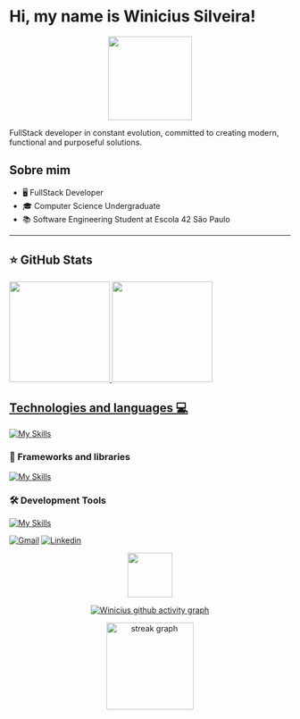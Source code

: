 # Hi, my name is Winicius Silveira!

<div align="center">
  <img height="150" src="https://media.giphy.com/media/M9gbBd9nbDrOTu1Mqx/giphy.gif"  />
</div>

<p align="left">
  FullStack developer in constant evolution, committed to creating modern, functional and purposeful solutions. <br>
</p>

## Sobre mim

- 🖥️ FullStack Developer
- 🎓 Computer Science Undergraduate
- 📚 Software Engineering Student at Escola 42 São Paulo

---

## ⭐ GitHub Stats

<a href="https://github.com/winisc">
  <img height="180em" src="https://github-readme-stats.vercel.app/api?username=winis&show_icons=true&theme=dark&include_all_commits=true&count_private=true"/>
  <img height="180em" src="https://github-readme-stats.vercel.app/api/top-langs/?username=winisc&layout=compact&langs_count=6&theme=dark"/>

## Technologies and languages 💻

[![My Skills](https://skillicons.dev/icons?i=html,css,js,c,lua,unity,docker)](https://skillicons.dev)

### 🚀 Frameworks and libraries

[![My Skills](https://skillicons.dev/icons?i=react,nodejs,vite,tailwind,mysql,postgres)](https://skillicons.dev)

### 🛠️ Development Tools

[![My Skills](https://skillicons.dev/icons?i=git,github,figma,vscode,postman)](https://skillicons.dev)

<p align="left">
  <a href="https://mail.google.com/mail/?view=cm&fs=1&to=winicius.silveira@gmail.com" title="Gmail">
  <img src="https://img.shields.io/badge/-Gmail-FF0000?style=flat-square&labelColor=FF0000&logo=gmail&logoColor=white&link=LINK-DO-SEU-GMAIL" alt="Gmail"/></a>
  <a href="https://www.linkedin.com/in/winicius-silveira//" title="LinkedIn">
  <img src="https://img.shields.io/badge/-Linkedin-0e76a8?style=flat-square&logo=Linkedin&logoColor=white&link=LINK-DO-SEU-LINKEDIN" alt="Linkedin"/></a>
  <!-- <a href="" title="Youtube">
  <img src="https://img.shields.io/badge/-Youtube-FF0000?style=flat-square&labelColor=FF0000&logo=youtube&logoColor=white&link=LINK-DO-SEU-INSTAGRAM" alt="Youtube"/></a> -->
</p>

<div align="center">
  <img src="https://visitor-badge.laobi.icu/badge?page_id=winisc.winisc&left_color=gray &right_color=blue" width="80" />
</div>

<div align="center">
  
[![Winicius github activity graph](https://github-readme-activity-graph.vercel.app/graph?username=winisc&theme=github-compact)](https://github.com/ashutosh00710/github-readme-activity-graph)

<img src="https://streak-stats.demolab.com?user=winisc&locale=en&mode=weekly&theme=dark&hide_border=false&border_radius=5&date_format=M%20j%5B,%20Y%5D" height="156" alt="streak graph"  /> <br/>
